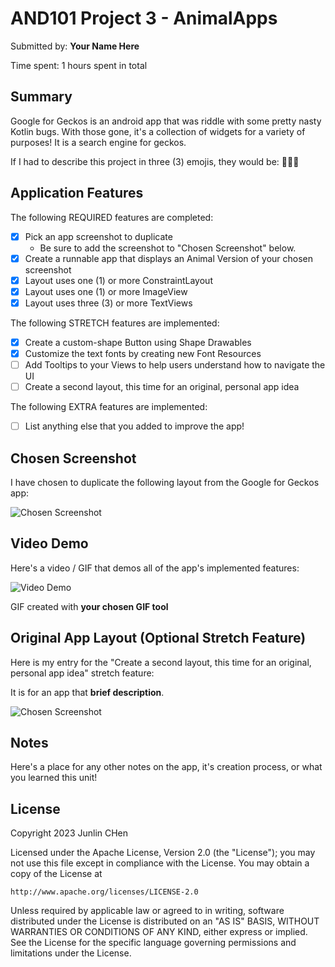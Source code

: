<!-- (This is a comment) INSTRUCTIONS: Go through this page and fill out any **bolded** entries with their correct values.-->

# AND101 Project 3 - AnimalApps

Submitted by: **Your Name Here**

Time spent: 1 hours spent in total

## Summary

Google for Geckos is an android app that was riddle with some pretty nasty Kotlin bugs.  With those gone, it's a collection of widgets for a variety of purposes!  It is a search engine for geckos.

If I had to describe this project in three (3) emojis, they would be: 📝📝📝

## Application Features

<!-- (This is a comment) Please be sure to change the [ ] to [x] for any features you completed.  If a feature is not checked [x], you might miss the points for that item! -->

The following REQUIRED features are completed:

- [x] Pick an app screenshot to duplicate
  - Be sure to add the screenshot to "Chosen Screenshot" below.
- [x] Create a runnable app that displays an Animal Version of your chosen screenshot
- [x] Layout uses one (1) or more ConstraintLayout
- [x] Layout uses one (1) or more ImageView
- [x] Layout uses three (3) or more TextViews

The following STRETCH features are implemented:

- [x] Create a custom-shape Button using Shape Drawables
- [x] Customize the text fonts by creating new Font Resources
- [ ] Add Tooltips to your Views to help users understand how to navigate the UI
- [ ] Create a second layout, this time for an original, personal app idea

The following EXTRA features are implemented:

- [ ] List anything else that you added to improve the app!

## Chosen Screenshot

I have chosen to duplicate the following layout from the Google for Geckos app:

<img src='https://media.discordapp.net/attachments/196124080636690433/1158652408747003944/Screenshot_2023-10-03-02-29-10-96_680d03679600f7af0b4c700c6b270fe7.jpg?ex=651daf64&is=651c5de4&hm=bbe9fa51faf70d2f53eb2f5e1dfe43474997991a19de7195bdefd5bd98c7978a&=&width=319&height=702' title='Chosen Screenshot' width='' alt='Chosen Screenshot' />

## Video Demo

Here's a video / GIF that demos all of the app's implemented features:

<img src='http://i.imgur.com/link/to/your/gif/file.gif' title='Video Demo' width='' alt='Video Demo' />

GIF created with **your chosen GIF tool**

<!-- Recommended tools:
- [Kap](https://getkap.co/) for macOS
- [ScreenToGif](https://www.screentogif.com/) for Windows
- [peek](https://github.com/phw/peek) for Linux. -->

## Original App Layout (Optional Stretch Feature)

Here is my entry for the "Create a second layout, this time for an original, personal app idea" stretch feature:

It is for an app that **brief description**.

<img src='http://example.com/link/to/your/image.png' title='Chosen Screenshot' width='' alt='Chosen Screenshot' />

## Notes

Here's a place for any other notes on the app, it's creation process, or what you learned this unit!

## License

Copyright 2023 Junlin CHen

Licensed under the Apache License, Version 2.0 (the "License");
you may not use this file except in compliance with the License.
You may obtain a copy of the License at

    http://www.apache.org/licenses/LICENSE-2.0

Unless required by applicable law or agreed to in writing, software
distributed under the License is distributed on an "AS IS" BASIS,
WITHOUT WARRANTIES OR CONDITIONS OF ANY KIND, either express or implied.
See the License for the specific language governing permissions and
limitations under the License.
